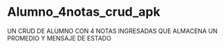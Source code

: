# Alumno_4notas_crud_apk

UN CRUD DE ALUMNO CON 4 NOTAS INGRESADAS
QUE ALMACENA UN PROMEDIO Y MENSAJE DE ESTADO
